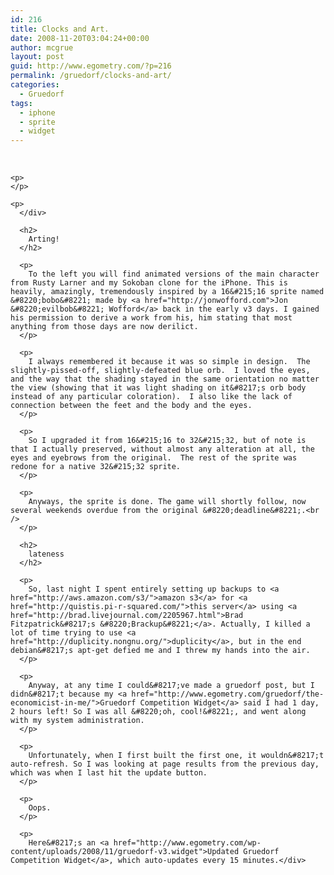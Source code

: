 ```yaml
---
id: 216
title: Clocks and Art.
date: 2008-11-20T03:04:24+00:00
author: mcgrue
layout: post
guid: http://www.egometry.com/?p=216
permalink: /gruedorf/clocks-and-art/
categories:
  - Gruedorf
tags:
  - iphone
  - sprite
  - widget
---
```

<div style="float: left;">
  <div style="float: right;">
     </p> 
    
    <p>
    </p>
    
    <p>
      </div> 
      
      <h2>
        Arting!
      </h2>
      
      <p>
        To the left you will find animated versions of the main character from Rusty Larner and my Sokoban clone for the iPhone. This is heavily, amazingly, tremendously inspired by a 16&#215;16 sprite named &#8220;bobo&#8221; made by <a href="http://jonwofford.com">Jon &#8220;evilbob&#8221; Wofford</a> back in the early v3 days. I gained his permission to derive a work from his, him stating that most anything from those days are now derilict.  
      </p>
      
      <p>
        I always remembered it because it was so simple in design.  The slightly-pissed-off, slightly-defeated blue orb.  I loved the eyes, and the way that the shading stayed in the same orientation no matter the view (showing that it was light shading on it&#8217;s orb body instead of any particular coloration).  I also like the lack of connection between the feet and the body and the eyes.
      </p>
      
      <p>
        So I upgraded it from 16&#215;16 to 32&#215;32, but of note is that I actually preserved, without almost any alteration at all, the eyes and eyebrows from the original.  The rest of the sprite was redone for a native 32&#215;32 sprite.
      </p>
      
      <p>
        Anyways, the sprite is done. The game will shortly follow, now several weekends overdue from the original &#8220;deadline&#8221;.<br />  
      </p>
      
      <h2>
        lateness
      </h2>
      
      <p>
        So, last night I spent entirely setting up backups to <a href="http://aws.amazon.com/s3/">amazon s3</a> for <a href="http://quistis.pi-r-squared.com/">this server</a> using <a href="http://brad.livejournal.com/2205967.html">Brad Fitzpatrick&#8217;s &#8220;Brackup&#8221;</a>. Actually, I killed a lot of time trying to use <a href="http://duplicity.nongnu.org/">duplicity</a>, but in the end debian&#8217;s apt-get defied me and I threw my hands into the air.
      </p>
      
      <p>
        Anyway, at any time I could&#8217;ve made a gruedorf post, but I didn&#8217;t because my <a href="http://www.egometry.com/gruedorf/the-economicist-in-me/">Gruedorf Competition Widget</a> said I had 1 day, 2 hours left! So I was all &#8220;oh, cool!&#8221;, and went along with my system administration.
      </p>
      
      <p>
        Unfortunately, when I first built the first one, it wouldn&#8217;t auto-refresh. So I was looking at page results from the previous day, which was when I last hit the update button.
      </p>
      
      <p>
        Oops.
      </p>
      
      <p>
        Here&#8217;s an <a href="http://www.egometry.com/wp-content/uploads/2008/11/gruedorf-v3.widget">Updated Gruedorf Competition Widget</a>, which auto-updates every 15 minutes.</div>